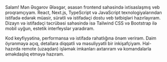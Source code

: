 Salam! Mən Əsgərov Ələsgər, əsasən frontend sahəsində ixtisaslaşmış veb proqramçıyam. React, Next.js, TypeScript və JavaScript texnologiyalarından istifadə edərək müasir, sürətli və istifadəçi dostu veb tətbiqləri hazırlayıram. Dizayn və istifadəçi təcrübəsi sahəsində isə Tailwind CSS və Bootstrap ilə mobil uyğun, estetik interfeyslər yaradıram.

Kod keyfiyyətinə, performansa və istifadə rahatlığına önəm verirəm. Daim öyrənməyə açıq, detallara diqqətli və məsuliyyətli bir inkişafçiyam. Hal-hazırda remote (uzaqdan) işləmək imkanları axtarıram və komandalarla əməkdaşlıq etməyə hazıram.
